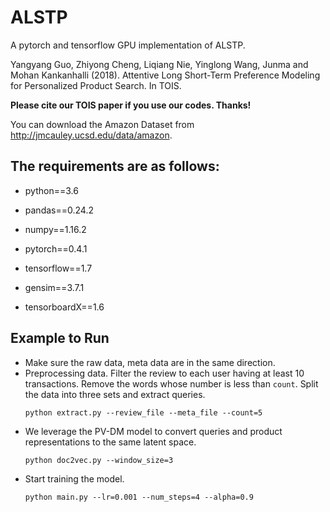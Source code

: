 # ALSTP

A pytorch and tensorflow GPU implementation of ALSTP.

Yangyang Guo, Zhiyong Cheng, Liqiang Nie, Yinglong Wang, Junma and Mohan Kankanhalli (2018). Attentive Long Short-Term Preference Modeling for Personalized Product Search. In TOIS.

**Please cite our TOIS paper if you use our codes. Thanks!**


You can download the Amazon Dataset from http://jmcauley.ucsd.edu/data/amazon.

## The requirements are as follows:
* python==3.6

* pandas==0.24.2

* numpy==1.16.2

* pytorch==0.4.1

* tensorflow==1.7

* gensim==3.7.1

* tensorboardX==1.6

## Example to Run
* Make sure the raw data, meta data are in the same direction.
* Preprocessing data. Filter the review to each user having at least 10 transactions. Remove the words whose number is less than ```count```. Split the data into three sets and extract queries.
   ```
   python extract.py --review_file --meta_file --count=5
   ```
* We leverage the PV-DM model to convert queries and product representations to the same latent space.
   ```
   python doc2vec.py --window_size=3
   ```
* Start training the model. 
   ```
   python main.py --lr=0.001 --num_steps=4 --alpha=0.9
   ```
